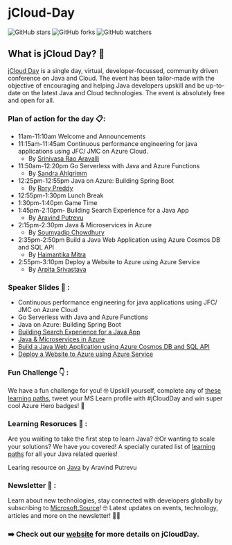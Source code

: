 # jCloud-Day
![GitHub stars](https://img.shields.io/github/stars/KonfHub/jCloud-Day?style=social) ![GitHub forks](https://img.shields.io/github/forks/KonfHUb/jCloud-Day?style=social) ![GitHub watchers](https://img.shields.io/github/watchers/KonfHub/jCloud-Day?style=social)
## What is jCloud Day? :mega:
[jCloud Day](http://konf.me/jcloud) is a single day, virtual, developer-focussed, community driven conference on Java and Cloud. The event has been tailor-made with the objective of encouraging and helping Java developers upskill and be up-to-date on the latest Java and Cloud technologies. The event is absolutely free and open for all.

### Plan of action for the day :clipboard::
  - 11am-11:10am Welcome and Announcements
  - 11:15am-11:45am Continuous performance engineering for java applications using JFC/ JMC on Azure Cloud.
    - By [Srinivasa Rao Aravalli](https://www.linkedin.com/in/aravilli/)
  - 11:50am-12:20pm Go Serverless with Java and Azure Functions
    - By [Sandra Ahlgrimm](https://twitter.com/sKriemhild)
  - 12:25pm-12:55pm Java on Azure: Building Spring Boot
    - By [Rory Preddy](https://twitter.com/rorypreddy)
  - 12:55pm-1:30pm Lunch Break
  - 1:30pm-1:40pm Game Time
  - 1:45pm-2:10pm- Building Search Experience for a Java App
    - By [Aravind Putrevu](https://twitter.com/aravindputrevu)
  - 2:15pm-2:30pm Java & Microservices in Azure
    - By [Soumyadip Chowdhury](https://twitter.com/s_oumyadip?s=09)
  - 2:35pm-2:50pm Build a Java Web Application using Azure Cosmos DB and SQL API
    - By [Haimantika Mitra](https://twitter.com/HaimantikaM)
  - 2:55pm-3:10pm Deploy a Website to Azure using Azure Service
    - By [Arpita Srivastava](https://twitter.com/arpita_zoe)

### Speaker Slides :pencil: :
- Continuous performance engineering for java applications using JFC/ JMC on Azure Cloud
- Go Serverless with Java and Azure Functions
- Java on Azure: Building Spring Boot
- [Building Search Experience for a Java App](https://aravind.dev/2020/08/java-apm/)
- [Java & Microservices in Azure](https://docs.google.com/presentation/d/1jiNEYzg8G2SnXkA8YGUSy9oUksxav-6QLlEjfCpKw8M/edit?usp=sharing)
- [Build a Java Web Application using Azure Cosmos DB and SQL API](https://drive.google.com/file/d/1troa2LPMP3apX_kW7pnAKqdiMHgId3Gr/view?usp=sharing)
- [Deploy a Website to Azure using Azure Service](http://bit.ly/jcloudslidedeck)

### Fun Challenge :point_down: :
We have a fun challenge for you! 🤓
Upskill yourself, complete any of [these learning paths](https://konf.me/jcloud-challenge), tweet your MS Learn profile with #jCloudDay and win super cool Azure Hero badges! 🤩

### Learning Resoruces :closed_book: :
Are you waiting to take the first step to learn Java? 🤓Or wanting to scale your solutions? We have you covered! A specially curated list of [learning paths](https://konf.me/jcloud-content-java) for all your Java related queries!

Learing resource on [Java](https://github.com/aravindputrevu/javalin-student/) by Aravind Putrevu
### Newsletter :newspaper: :
Learn about new technologies, stay connected with developers globally by subscribing to [Microsoft.Source](https://konf.me/newsletter)! 🤓 Latest updates on events, technology, articles and more on the newsletter! 👩‍💻

### :arrow_right: Check out our [website](https://jcloud.konfhub.com/?utm_source=KonfHub&utm_medium=Link&utm_campaign=JCloud%20Day) for more details on jCloudDay.
